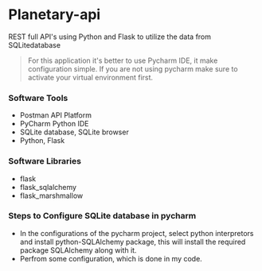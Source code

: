 # Planetary-api
REST full API's using Python and Flask to utilize the data from SQLitedatabase

> For this application it's better to use Pycharm IDE, it make configuration simple. If you are not using pycharm make sure to activate your virtual environment first.

### Software Tools
- Postman API Platform
- PyCharm Python IDE
- SQLite database, SQLite browser
- Python, Flask

### Software Libraries
- flask
- flask_sqlalchemy
- flask_marshmallow

### Steps to Configure SQLite database in pycharm
- In the configurations of the pycharm project, select python interpretors and install python-SQLAlchemy package, this will install the required package SQLAlchemy along with it.
- Perfrom some configuration, which is done in my code.
